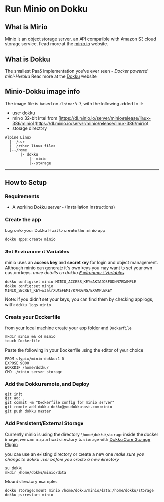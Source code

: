 # Run Minio on Dokku

## What is Minio
Minio is an object storage server. an API compatible with Amazon S3 cloud storage service.
Read more at the [minio.io](https://www.minio.io/) website.

## What is Dokku
The smallest PaaS implementation you've ever seen - _Docker powered mini-Heroku_
Read more at the [Dokku](http://dokku.viewdocs.io/dokku/) website

## Minio-Dokku image info
The image file is based on `alpine:3.3`, with the following added to it:
- user dokku
- minio 32-bit Intel from [https://dl.minio.io/server/minio/release/linux-386/minio](https://dl.minio.io/server/minio/release/linux-386/minio)
- storage directory

```
Alpine Linux
  |--/usr
  |--/other linux files
  |--/home
       |- dokku
           |--minio
           |--storage
```
---

## How to Setup

### Requirements
- A working Dokku server - [(Installation Instructions)](http://dokku.viewdocs.io/dokku/installation/)

### Create the app
Log onto your Dokku Host to create the minio app
```bash
dokku apps:create minio
```

### Set Environment Variables
minio uses an **access key** and **secret key** for login and object management. Although minio can generate it's own keys you may want to set your own custom keys. *more details on dokku [Environment Variables](https://github.com/dokku/dokku/blob/master/docs/configuration-management.md)*.
```
dokku config:set minio MINIO_ACCESS_KEY=AKIAIOSFODNN7EXAMPLE
dokku config:set minio MINIO_SECRET_KEY=wJalrXUtnFEMI/K7MDENG/EXAMPLEKEY
```
Note: if you didn't set your keys, you can find them by checking app logs, with: `dokku logs minio`

### Create your Dockerfile
from your local machine create your app folder and `Dockerfile`
```
mkdir minio && cd minio
touch Dockerfile
```
 Paste the following in your Dockerfile using the editor of your choice
```
FROM slypix/minio-dokku:1.0
EXPOSE 9000
WORKDIR /home/dokku/
CMD ./minio server storage
```

### Add the Dokku remote, and Deploy
```
git init
git add .
git commit -m "Dockerfile config for minio server"
git remote add dokku dokku@youdokkuhost.com:minio
git push dokku master
```

### Add Persistent/External Storage
Currently minio is using the directory `\home\dokku\storage` inside the docker image, we can map a host directory to  `storage` with [Dokku Core Storage Plugin](https://github.com/dokku/dokku/blob/master/docs/dokku-storage.md)

you can use an existing directory or create a new one
_make sure you change to dokku user before you create a new directory_
```
su dokku
mkdir /home/dokku/minio/data
```
Mount directory example:
```
dokku storage:mount minio /home/dokku/minio/data:/home/dokku/storage
dokku ps:restart minio
```
